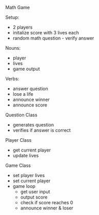 Math Game

Setup:

- 2 players
- initalize score with 3 lives each
- random math question - verify answer

Nouns:

- player
- lives
- game output

Verbs:

- answer question
- lose a life
- announce winner
- announce score

Question Class

- generates question
- verifies if answer is correct

Player Class

- get current player
- update lives

Game Class

- set player lives
- set current player
- game loop
  - get user input
  - output score
  - check if score reaches 0
  - announce winner & loser
